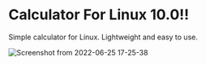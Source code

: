 # Calculator For Linux 10.0!!
Simple calculator for Linux.
Lightweight and easy to use.

![Screenshot from 2022-06-25 17-25-38](https://user-images.githubusercontent.com/52569279/175782368-a401d2f5-0d2f-466e-9475-f8eaf19996e9.png)
